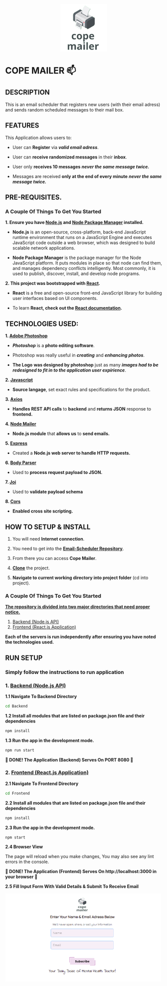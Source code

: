 <p align="center">
<img align="centre" width="150" src="Spec.md/CopeMailerIcon.png" alt="Cryptobyte logo" />
<p>

# COPE MAILER :mailbox:


## DESCRIPTION

This is an email scheduler that registers new users (with their email adress) and sends random scheduled messages to their mail box.

## FEATURES

This Application allows users to:

- User can **Register** via ***valid email adress***.

- User can **receive randomized messages** in their **inbox**.

- User only **receives 10 messages** ***never the same message twice.***

- Messages are received **only at the end of every minute** ***never the same message twice.***


## PRE-REQUISITES.

### **A Couple Of Things To Get You Started**

**1. Ensure you have [Node.js](https://nodejs.org/en/download/) and [Node Package Manager](https://nodejs.org/en/download/) installed.**

- **Node.js** is an open-source, cross-platform, back-end JavaScript runtime environment that runs on a JavaScript Engine and executes JavaScript code outside a web browser, which was designed to build scalable network applications.

- **Node Package Manager** is the package manager for the Node JavaScript platform. It puts modules in place so that node can find them, and manages dependency conflicts intelligently. Most commonly, it is used to publish, discover, install, and develop node programs.


**2. This project was bootstrapped with [React](https://github.com/facebook/create-react-app).**

- **React** is a free and open-source front-end JavaScript library for building user interfaces based on UI components.

- To learn **React, check out the [React documentation](https://reactjs.org/docs/getting-started.html).**


## TECHNOLOGIES USED:

**1. [Adobe Photoshop](https://www.adobe.com/products/photoshop.html)**

- ***Photoshop*** is a **photo editing software**.

- Photoshop was really useful in ***creating*** and ***enhancing photos***.

- **The Logo** **was designed by photoshop** just as many ***images had to be redesigned to fit in to the application user expirience***.

**2. [Javascript](https://developer.mozilla.org/en-US/docs/Web/JavaScript)**

- **Source langage**, set exact rules and specifications for the product.

**3. [Axios](https://www.freecodecamp.org/news/how-to-use-axios-with-react/#what-is-axios)**

- **Handles REST API calls** to **backend** and **returns JSON** response to **frontend.**

**4. [Node Mailer](https://nodemailer.com/about/)**

- **Node.js module** that **allows us** to **send emails.**

**5. [Express](https://expressjs.com/)**

- Created a **Node.js web server to handle HTTP requests.**

**6. [Body Parser](https://www.npmjs.com/package/body-parser)**

- Used to **process request payload to JSON.**

**7. [Joi](https://www.npmjs.com/package/joi)**

- Used to **validate payload schema**

**8. [Cors](https://developer.mozilla.org/en-US/docs/Web/HTTP/CORS)**

- **Enabled cross site scripting.**


## **HOW TO SETUP & INSTALL**

1. You will need **Internet connection**.

2. You need to get into the **[Email-Scheduler Repository](https://github.com/zecollokaris/Email-Scheduler)**.

3. From there you can access **Cope Mailer**.

4. **[Clone](https://docs.github.com/en/repositories/creating-and-managing-repositories/cloning-a-repository)** the project.

5. **Navigate to current working directory into project folder** (cd into project).

### **A Couple Of Things To Get You Started**

**[The repository is divided into two major directories that need proper notice.](https://github.com/zecollokaris/Email-Scheduler)**

1. [Backend (Node.js API)](https://github.com/zecollokaris/Email-Scheduler/tree/master/Backend)
2. [Frontend (React.js Application)](https://github.com/zecollokaris/Email-Scheduler/tree/master/Frontend)

**Each of the servers is run independently after ensuring you have noted the technologies used.**

## **RUN SETUP**

### **Simply follow the instructions to run application**

### 1. [Backend (Node.js API)](https://github.com/zecollokaris/Email-Scheduler/tree/master/Backend)

**1.1 Navigate To Backend Directory**

```bash
cd Backend
```

**1.2 Install all modules that are listed on package.json file and their dependencies**

```bash
npm install
```

**1.3 Run the app in the development mode.**

```bash
npm run start
```

**:tada: DONE! The Application (Backend) Serves On PORT 8080 :tada:**


### 2. [Frontend (React.js Application)](https://github.com/zecollokaris/Email-Scheduler/tree/master/Frontend)

**2.1 Navigate To Frontend Directory**

```bash
cd Frontend
```

**2.2 Install all modules that are listed on package.json file and their dependencies**

```bash
npm install
```

**2.3 Run the app in the development mode.**

```bash
npm start
```

**2.4 Browser View**

The page will reload when you make changes, You may also see any lint errors in the console.

**:tada: DONE! The Application (Frontend) Serves On http://localhost:3000 in your browser :tada:**


**2.5 Fill Input Form With Valid Details & Submit To Receive Email**

<p align="center">
<img align="left" width="500" src="Spec.md/InputBox.png" alt="Cryptobyte logo" />
<p>
